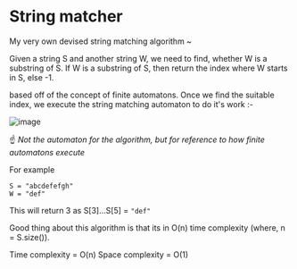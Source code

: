 # String matcher

My very own devised string matching algorithm ~

Given a string S and another string W, we need to find, whether W is a substring of S. 
If W is a substring of S, then return the index where W starts in S, else -1. 

based off of the concept of finite automatons. Once we find the suitable index, we execute the string matching automaton to do it's work :- 

![image](https://user-images.githubusercontent.com/57267960/222542334-b0a5e0e4-1b95-485c-a0b4-d4622d7a03a0.png) 

☝ *Not the automaton for the algorithm, but for reference to how finite automatons execute*

For example

    S = "abcdefefgh"
    W = "def"
    
This will return 3 as S[3]...S[5] = `"def"`

Good thing about this algorithm is that its in O(n) time complexity (where, n = S.size()).

Time complexity = O(n)
Space complexity = O(1)
